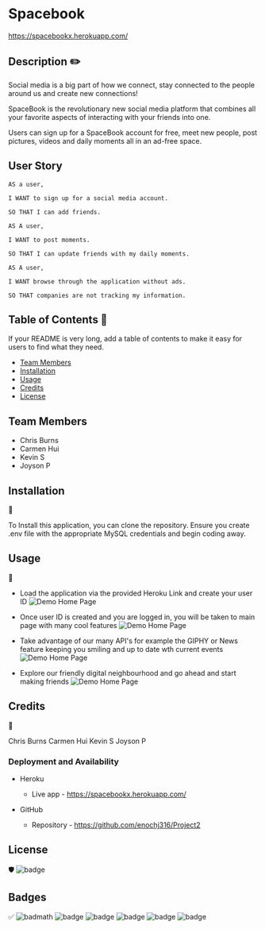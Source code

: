 # Spacebook
https://spacebookx.herokuapp.com/

## Description ✏️

Social media is a big part of how we connect, stay connected to the people around us and create new connections! 

SpaceBook is the revolutionary new social media platform that combines all your favorite aspects of interacting with your friends into one.

Users can sign up for a SpaceBook account for free, meet new people, post pictures, videos and daily moments all in an ad-free space.

## User Story

```
AS a user,

I WANT to sign up for a social media account.

SO THAT I can add friends.

AS A user,

I WANT to post moments.

SO THAT I can update friends with my daily moments.

AS A user,

I WANT browse through the application without ads.

SO THAT companies are not tracking my information.

```


## Table of Contents 📜

If your README is very long, add a table of contents to make it easy for users to find what they need.

* [Team Members](#team-members)
* [Installation](#installation)
* [Usage](#usage)
* [Credits](#credits)
* [License](#license)

## Team Members
* Chris Burns
* Carmen Hui
* Kevin S
* Joyson P


## Installation 
💾

To Install this application, you can clone the repository. Ensure you create .env  file with the appropriate MySQL credentials and begin coding away.


## Usage 
🔧


* Load the application via the provided Heroku Link and create your user ID
    ![Demo Home Page](https://github.com/enochj316/Project2/blob/main/public/images/Spacebook1.png)

* Once user ID is created and you are logged in, you will be taken to main page with many cool features
    ![Demo Home Page](https://github.com/enochj316/Project2/blob/main/public/images/Spacebook2.png)

* Take advantage of our many API's for example the GIPHY or News feature keeping you smiling and up to date wth current events
    ![Demo Home Page](https://github.com/enochj316/Project2/blob/main/public/images/Spacebook3.png)

* Explore our friendly digital neighbourhood and go ahead and start making friends
    ![Demo Home Page](https://github.com/enochj316/Project2/blob/main/public/images/Spacebook.4png)


## Credits 
📣

Chris Burns 
Carmen Hui
Kevin S
Joyson P

### Deployment and Availability

* Heroku
  * Live app - https://spacebookx.herokuapp.com/
   
* GitHub
  * Repository - https://github.com/enochj316/Project2



## License 
🛡️
![badge](https://img.shields.io/badge/license-MIT-green)



## Badges 
✅
![badmath](https://img.shields.io/github/languages/top/nielsenjared/badmath)
![badge](https://img.shields.io/badge/license-MIT-green)
![badge](https://img.shields.io/github/issues/enochj316/Project2)
![badge](https://img.shields.io/badge/scss-beauty-brightgreen)
![badge](https://img.shields.io/github/languages/count/enochj316/Project2)
![badge](https://img.shields.io/badge/version-1.0.1-blue)
